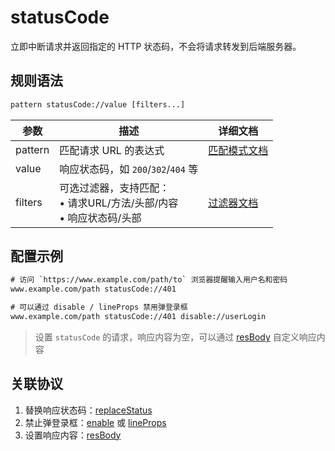 # statusCode
立即中断请求并返回指定的 HTTP 状态码，不会将请求转发到后端服务器。

## 规则语法
``` txt
pattern statusCode://value [filters...]
```

| 参数    | 描述                                                         | 详细文档                  |
| ------- | ------------------------------------------------------------ | ------------------------- |
| pattern | 匹配请求 URL 的表达式                                        | [匹配模式文档](./pattern) |
| value   | 响应状态码，如 `200`/`302`/`404` 等 |    |
| filters | 可选过滤器，支持匹配：<br/>• 请求URL/方法/头部/内容<br/>• 响应状态码/头部 | [过滤器文档](./filters) |

## 配置示例
``` txt
# 访问 `https://www.example.com/path/to` 浏览器提醒输入用户名和密码
www.example.com/path statusCode://401

# 可以通过 disable / lineProps 禁用弹登录框
www.example.com/path statusCode://401 disable://userLogin
```
> 设置 `statusCode` 的请求，响应内容为空，可以通过 [resBody](./resBody) 自定义响应内容

## 关联协议
1. 替换响应状态码：[replaceStatus](./replaceStatus)
2. 禁止弹登录框：[enable](./enable) 或 [lineProps](./lineProps)
3. 设置响应内容：[resBody](./resBody)
